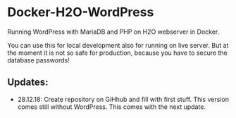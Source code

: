# Docker-H2O-WordPress
Running WordPress with MariaDB and PHP on H2O webserver in Docker. 

You can use this for local development also for running on live server. But at the moment it is not so safe for production, because you have to secure the database passwords! 

## Updates:
- 28.12.18: Create repository on GiHhub and fill with first stuff. This version comes still without WordPress. This comes with the next update. 
